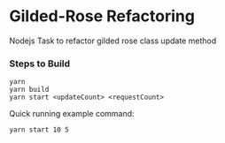 # Gilded-Rose Refactoring
Nodejs Task to refactor gilded rose class update method

### Steps to Build
```
yarn
yarn build
yarn start <updateCount> <requestCount>
```
Quick running example command:

`yarn start 10 5`